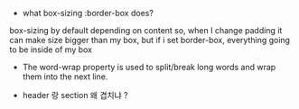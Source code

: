 - what box-sizing :border-box does?

box-sizing by default depending on content
so, when I change padding it can make size bigger than my box,
but if i set border-box, everything going to be inside of my box

- The word-wrap property is used to split/break long words and wrap them into the next line.

- header 랑 section 왜 겹치냐 ?
